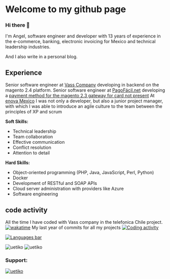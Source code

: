 #  Welcome to my github page

### Hi there 👋 
I'm Angel, software engineer and developer with 13 years of experience in the e-commerce, banking, electronic invoicing for Mexico and technical leadership industries.

And I also write in a personal blog.

 ## Experience
 
Senior software engineer at [Vass Company](https://www.linkedin.com/company/vass-latam/) developing in backend on the magento 2.4 platform.
Senior software engineer at [PagoFácil.net](https://www.linkedin.com/company/pagofacil/) developing a [payment method for the magento 2.3 gateway for card not present](https://packagist.org/packages/pagofacilnet/module-payment)
At [enova Mexico](https://packagist.org/packages/enova/) I was not only a developer, but also a junior project manager, with which I was able to introduce an agile culture to the team between the principles of XP and scrum


**Soft Skills:**
- Technical leadership
- Team collaboration
- Effective communication
- Conflict resolution
- Attention to detail

**Hard Skills:**
- Object-oriented programming (PHP, Java, JavaScript, Perl, Python)
- Docker
- Development of RESTful and SOAP APIs
- Cloud server administration with providers like Azure
- Software engineering


## code activity

All the time I have coded with Vass company in the telefonica Chile project.
[![wakatime](https://wakatime.com/badge/user/8a272fcb-113b-4d48-b227-e717ab94571a/project/467ac21a-4804-43d5-a29f-9fa7ce129efe.svg)](https://wakatime.com/badge/user/8a272fcb-113b-4d48-b227-e717ab94571a/project/467ac21a-4804-43d5-a29f-9fa7ce129efe)
My last year of commits for all my projects
[![Coding activity](https://wakatime.com/share/@uetiko/72f887e8-d80d-4022-91c6-44ddcba7c8f5.png "Coding activity")](https://wakatime.com/share/@uetiko/72f887e8-d80d-4022-91c6-44ddcba7c8f5.png "Coding activity")

[![Languages bar](https://wakatime.com/share/@uetiko/49b46865-8eee-4eb2-bb69-5702965d0d2e.svg "Languages bar")](https://wakatime.com/share/@uetiko "Languages bar")

![uetiko](https://github-readme-stats.vercel.app/api/top-langs?username=uetiko&show_icons=true&locale=en&layout=compact)
![uetiko](https://github-readme-stats.vercel.app/api?username=uetiko&show_icons=true&locale=en)

### Support:
[![uetiko](https://cdn.buymeacoffee.com/buttons/v2/default-yellow.png)](https://www.buymeacoffee.com/uetiko)

<!--
**uetiko/uetiko** is a ✨ _special_ ✨ repository because its `README.md` (this file) appears on your GitHub profile.

Here are some ideas to get you started:

- 🔭 I’m currently working on ...
- 🌱 I’m currently learning ...
- 👯 I’m looking to collaborate on ...
- 🤔 I’m looking for help with ...
- 💬 Ask me about ...
- 📫 How to reach me: ...
- 😄 Pronouns: ...
- ⚡ Fun fact: ...
-->
